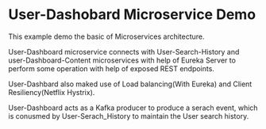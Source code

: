 # User-Dashobard Microservice Demo
This example demo the basic of Microservices architecture.

User-Dashboard microservice connects with User-Search-History and user-Dashboard-Content microservices with help of Eureka Server
to perform some operation with help of exposed REST endpoints.

User-Dashbard also maked use of Load balancing(With Eureka) and Client Resiliency(Netflix Hystrix).

User-Dashboard acts as a Kafka producer to produce a serach event, which is conusmed by User-Serach_History to maintain the User search history.


